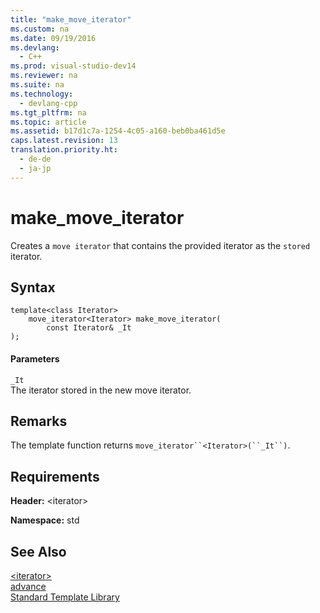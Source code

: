 ```yaml
---
title: "make_move_iterator"
ms.custom: na
ms.date: 09/19/2016
ms.devlang: 
  - C++
ms.prod: visual-studio-dev14
ms.reviewer: na
ms.suite: na
ms.technology: 
  - devlang-cpp
ms.tgt_pltfrm: na
ms.topic: article
ms.assetid: b17d1c7a-1254-4c05-a160-beb0ba461d5e
caps.latest.revision: 13
translation.priority.ht: 
  - de-de
  - ja-jp
---
```

# make_move_iterator
Creates a `move iterator` that contains the provided iterator as the `stored` iterator.  
  
## Syntax  
  
```  
template<class Iterator>  
    move_iterator<Iterator> make_move_iterator(  
        const Iterator& _It  
);  
```  
  
#### Parameters  
 `_It`  
 The iterator stored in the new move iterator.  
  
## Remarks  
 The template function returns `move_iterator``<Iterator>(``_It``)`.  
  
## Requirements  
 **Header:** <iterator\>  
  
 **Namespace:** std  
  
## See Also  
 [<iterator\>](../vs140/-iterator-.md)   
 [advance](../vs140/advance--STL-Samples-.md)   
 [Standard Template Library](../vs140/Standard-Template-Library.md)